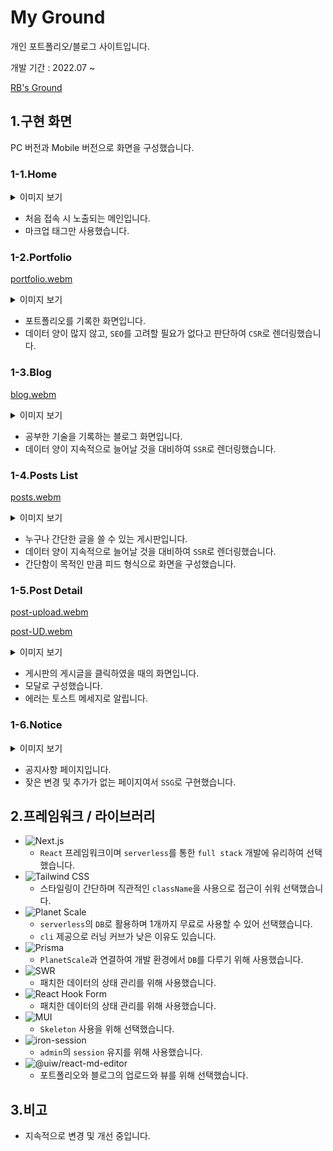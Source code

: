 # My Ground

개인 포트폴리오/블로그 사이트입니다.

개발 기간 : 2022.07 ~ 

[RB's Ground](https://real-bird.vercel.app)

## 1.구현 화면

PC 버전과 Mobile 버전으로 화면을 구성했습니다.

### 1-1.Home
<details>
<summary>이미지 보기</summary>

![01-home](https://user-images.githubusercontent.com/83404864/205239068-a527a590-9749-40e0-91f4-ffed4c18b497.jpg)

</details>

- 처음 접속 시 노출되는 메인입니다.
- 마크업 태그만 사용했습니다.

### 1-2.Portfolio

[portfolio.webm](https://user-images.githubusercontent.com/83404864/205243644-c557da07-b2eb-498a-a8bf-282abaea918d.webm)

<details>
<summary>이미지 보기</summary>

![02-portfolio](https://user-images.githubusercontent.com/83404864/205244617-811b4da0-3bbc-4c9f-b006-1853ea54c8fd.jpg)

![03-portfolio-upload](https://user-images.githubusercontent.com/83404864/205244882-226e3fc0-6bd1-4cad-97e7-98ed030ac215.jpg)

![03-portfolio-revised](https://user-images.githubusercontent.com/83404864/205244991-1a6aa442-04f1-47f2-bb9f-05fc53564eaf.jpg)

</details>

- 포트폴리오를 기록한 화면입니다.
- 데이터 양이 많지 않고, `SEO`를 고려할 필요가 없다고 판단하여 `CSR`로 렌더링했습니다.

### 1-3.Blog

[blog.webm](https://user-images.githubusercontent.com/83404864/205252747-d8d3e87e-07d0-447a-94c3-c0d112145fc8.webm)

<details>
<summary>이미지 보기</summary>

![04-blog](https://user-images.githubusercontent.com/83404864/205253162-168df69c-9151-4eee-9e50-b73042cad367.jpg)

![04-blog-upload](https://user-images.githubusercontent.com/83404864/205253340-d672fb1d-bb66-4274-a157-ed9d9767c5a4.jpg)

![04-blog-revised](https://user-images.githubusercontent.com/83404864/205253349-3868a6d8-88ca-491f-b44b-7d1fdfa82d33.jpg)

</details>

- 공부한 기술을 기록하는 블로그 화면입니다.
- 데이터 양이 지속적으로 늘어날 것을 대비하여 `SSR`로 렌더링했습니다.

### 1-4.Posts List

[posts.webm](https://user-images.githubusercontent.com/83404864/205255350-53c26ffd-f862-45e6-acea-a2aa611f5555.webm)

<details>

<summary>이미지 보기</summary>

![06-contact](https://user-images.githubusercontent.com/83404864/205257254-c35278ae-18f4-4b78-bfda-42e3b493a99c.jpg)

</details>

- 누구나 간단한 글을 쓸 수 있는 게시판입니다.
- 데이터 양이 지속적으로 늘어날 것을 대비하여 `SSR`로 렌더링했습니다.
- 간단함이 목적인 만큼 피드 형식으로 화면을 구성했습니다.

### 1-5.Post Detail

[post-upload.webm](https://user-images.githubusercontent.com/83404864/205256197-db05aa4d-7440-4589-82a6-2d07f848b4e8.webm)

[post-UD.webm](https://user-images.githubusercontent.com/83404864/205256223-eee58df8-dbb5-48bc-bf6f-3ceb086ca023.webm)

<details>

<summary>이미지 보기</summary>

![07-contact_detail](https://user-images.githubusercontent.com/83404864/205258301-3c9afa54-b3f9-46f7-a35d-cb85d12c776f.jpg)

</details>

- 게시판의 게시글을 클릭하였을 때의 화면입니다.
- 모달로 구성했습니다.
- 에러는 토스트 메세지로 알립니다.

### 1-6.Notice

<details>

<summary>이미지 보기</summary>

![08-notice](https://user-images.githubusercontent.com/83404864/205270840-5c62a39e-34c8-4b2a-9747-5aea9a95d3bb.jpg)

![09-notice_detail](https://user-images.githubusercontent.com/83404864/205270870-a766e7f3-9393-4d49-8e95-2f00ed2d20b7.jpg)

</details>

- 공지사항 페이지입니다.
- 잦은 변경 및 추가가 없는 페이지여서 `SSG`로 구현했습니다.

## 2.프레임워크 / 라이브러리

- ![Next.js](https://img.shields.io/badge/Next%2Ejs-000000?style=flat&logo=nextjs&logoColor=white)
  - `React` 프레임워크이며 `serverless`를 통한 `full stack` 개발에 유리하여 선택했습니다.
- ![Tailwind CSS](https://img.shields.io/badge/Tailwind%20CSS-06B6D4?style=flat&logo=tailwindcss&logoColor=white)
  - 스타일링이 간단하며 직관적인 `className`을 사용으로 접근이 쉬워 선택했습니다.
- ![Planet Scale](https://img.shields.io/badge/PlanetScale-000000?style=flat&logo=planetscale&logoColor=white)
  - `serverless`의 `DB`로 활용하며 1개까지 무료로 사용할 수 있어 선택했습니다.
  - `cli` 제공으로 러닝 커브가 낮은 이유도 있습니다.
- ![Prisma](https://img.shields.io/badge/Prisma-2D3748?style=flat&logo=prisma&logoColor=white)
  - `PlanetScale`과 연결하여 개발 환경에서 `DB`를 다루기 위해 사용했습니다.
- ![SWR](https://img.shields.io/badge/SWR-ffffff?style=flat&logo=swr&logoColor=black)
  - 패치한 데이터의 상태 관리를 위해 사용했습니다.
- ![React Hook Form](https://img.shields.io/badge/React%20Hook%20Form-EC5990?style=flat&logo=reacthookform&logoColor=black)
  - 패치한 데이터의 상태 관리를 위해 사용했습니다.
- ![MUI](https://img.shields.io/badge/MUI%2fmaterial-007FFF?style=flat&logo=mui&logoColor=white)
  - `Skeleton` 사용을 위해 선택했습니다.
- ![iron-session](https://img.shields.io/badge/iron-session-6E6E6E?style=flat&logoColor=white)
  - `admin`의 `session` 유지를 위해 사용했습니다.
- ![@uiw/react-md-editor](https://img.shields.io/badge/react-md-editor-8b949e?style=flat&logoColor=white)
  - 포트폴리오와 블로그의 업로드와 뷰를 위해 선택했습니다.
  
## 3.비고

- 지속적으로 변경 및 개선 중입니다.
